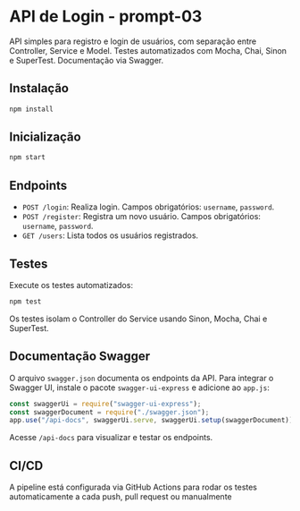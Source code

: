 # API de Login - prompt-03

API simples para registro e login de usuários, com separação entre Controller, Service e Model. Testes automatizados com Mocha, Chai, Sinon e SuperTest. Documentação via Swagger.

## Instalação

```bash
npm install
```

## Inicialização

```bash
npm start
```

## Endpoints

- `POST /login`: Realiza login. Campos obrigatórios: `username`, `password`.
- `POST /register`: Registra um novo usuário. Campos obrigatórios: `username`, `password`.
- `GET /users`: Lista todos os usuários registrados.

## Testes

Execute os testes automatizados:

```bash
npm test
```

Os testes isolam o Controller do Service usando Sinon, Mocha, Chai e SuperTest.

## Documentação Swagger

O arquivo `swagger.json` documenta os endpoints da API. Para integrar o Swagger UI, instale o pacote `swagger-ui-express` e adicione ao `app.js`:

```js
const swaggerUi = require("swagger-ui-express");
const swaggerDocument = require("./swagger.json");
app.use("/api-docs", swaggerUi.serve, swaggerUi.setup(swaggerDocument));
```

Acesse `/api-docs` para visualizar e testar os endpoints.

## CI/CD

A pipeline está configurada via GitHub Actions para rodar os testes automaticamente a cada push, pull request ou manualmente
